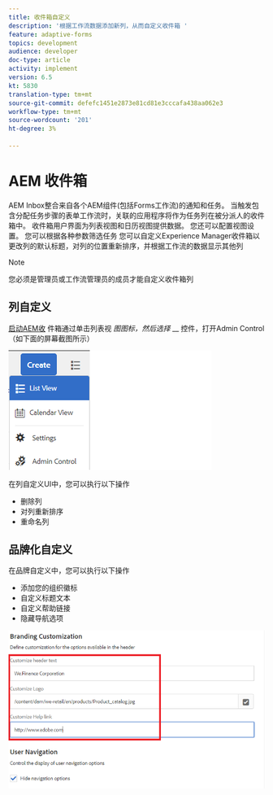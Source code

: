 ```yaml
---
title: 收件箱自定义
description: '根据工作流数据添加新列，从而自定义收件箱 '
feature: adaptive-forms
topics: development
audience: developer
doc-type: article
activity: implement
version: 6.5
kt: 5830
translation-type: tm+mt
source-git-commit: defefc1451e2873e81cd81e3cccafa438aa062e3
workflow-type: tm+mt
source-wordcount: '201'
ht-degree: 3%

---
```


# AEM 收件箱

AEM Inbox整合来自各个AEM组件(包括Forms工作流)的通知和任务。 当触发包含分配任务步骤的表单工作流时，关联的应用程序将作为任务列在被分派人的收件箱中。
收件箱用户界面为列表视图和日历视图提供数据。 您还可以配置视图设置。 您可以根据各种参数筛选任务
您可以自定义Experience Manager收件箱以更改列的默认标题，对列的位置重新排序，并根据工作流的数据显示其他列


>[!NOTE]
>
>您必须是管理员或工作流管理员的成员才能自定义收件箱列

## 列自定义

[启动AEM收](http://localhost:4502/aem/inbox)
件箱通过单击列表视 _图图标，然后选择_  __ 控件，打开Admin Control（如下面的屏幕截图所示）

![管理控制](assets/open-customization.png)

在列自定义UI中，您可以执行以下操作

* 删除列
* 对列重新排序
* 重命名列

## 品牌化自定义

在品牌自定义中，您可以执行以下操作

* 添加您的组织徽标
* 自定义标题文本
* 自定义帮助链接
* 隐藏导航选项

![收件箱品牌](assets/branding-customization.PNG)
